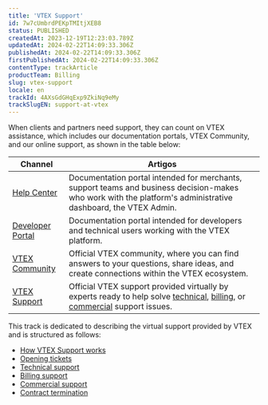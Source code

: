 ```yaml
---
title: 'VTEX Support'
id: 7w7cUmbrdPEKpTMItjXEB8
status: PUBLISHED
createdAt: 2023-12-19T12:23:03.789Z
updatedAt: 2024-02-22T14:09:33.306Z
publishedAt: 2024-02-22T14:09:33.306Z
firstPublishedAt: 2024-02-22T14:09:33.306Z
contentType: trackArticle
productTeam: Billing
slug: vtex-support
locale: en
trackId: 4AXsGdGHqExp9ZkiNq9eMy
trackSlugEN: support-at-vtex
---
```


When clients and partners need support, they can count on VTEX assistance, which includes our documentation portals, VTEX Community, and our online support, as shown in the table below:

| **Channel**  | **Artigos** |
|--------------|-------------|
| [Help Center](https://help.vtex.com/pt/)      | Documentation portal intended for merchants, support teams and business decision-makes who work with the platform's administrative dashboard, the VTEX Admin. |
| [Developer Portal](https://developers.vtex.com/) | Documentation portal intended for developers and technical users working with the VTEX platform.                                                              |
| [VTEX Community](https://community.vtex.com/)   | Official VTEX community, where you can find answers to your questions, share ideas, and create connections within the VTEX ecosystem.                         |
| [VTEX Support](https://help.vtex.com/en/faq/how-does-vtex-support-work--3kACEfni4m8Yxa1vnf2ebe)     | Official VTEX support provided virtually by experts ready to help solve [technical](https://help.vtex.com/en/tutorial/opening-tickets-to-vtex-support--16yOEqpO32UQYygSmMSSAM#technical), [billing](https://help.vtex.com/en/tutorial/opening-tickets-to-vtex-support--16yOEqpO32UQYygSmMSSAM#financial), or [commercial](https://help.vtex.com/en/tutorial/opening-tickets-to-vtex-support--16yOEqpO32UQYygSmMSSAM#commercial) support issues.

This track is dedicated to describing the virtual support provided by VTEX and is structured as follows:

- [How VTEX Support works](https://help.vtex.com/en/tracks/support-at-vtex--4AXsGdGHqExp9ZkiNq9eMy/2Ik9CGbPeZIHHaYFsuyId3)
- [Opening tickets](https://help.vtex.com/en/tracks/support-at-vtex--4AXsGdGHqExp9ZkiNq9eMy/6EboD7Y1BOLlWdT8JM15EE)
- [Technical support](https://help.vtex.com/en/tracks/support-at-vtex--4AXsGdGHqExp9ZkiNq9eMy/3thRAdTB3gGwTB0e1fVL3T)
- [Billing support](https://help.vtex.com/en/tracks/support-at-vtex--4AXsGdGHqExp9ZkiNq9eMy/3g2mhmPDx5GszNgLDICzsl)
- [Commercial support](https://help.vtex.com/en/tracks/support-at-vtex--4AXsGdGHqExp9ZkiNq9eMy/3KQWGgkPOwbFTPfBxL7YwZ)
- [Contract termination](https://help.vtex.com/en/tracks/support-at-vtex--4AXsGdGHqExp9ZkiNq9eMy/3TUpFItxp8L1WZAD1JuYfF)
